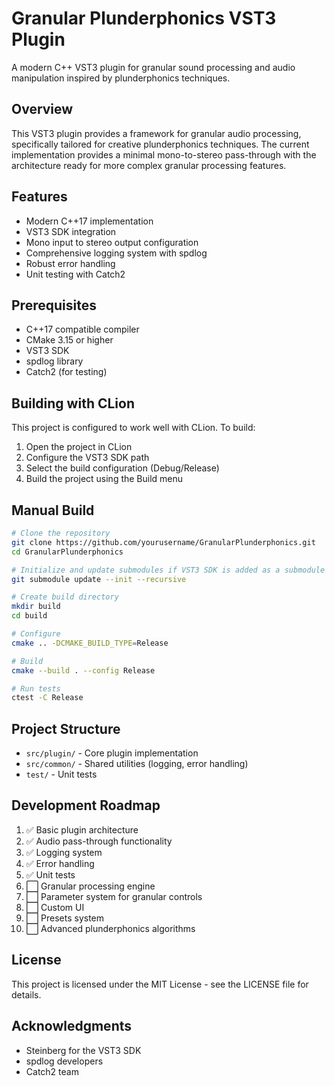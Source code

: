 # Granular Plunderphonics VST3 Plugin

A modern C++ VST3 plugin for granular sound processing and audio manipulation inspired by plunderphonics techniques.

## Overview

This VST3 plugin provides a framework for granular audio processing, specifically tailored for creative plunderphonics techniques. The current implementation provides a minimal mono-to-stereo pass-through with the architecture ready for more complex granular processing features.

## Features

- Modern C++17 implementation
- VST3 SDK integration
- Mono input to stereo output configuration
- Comprehensive logging system with spdlog
- Robust error handling
- Unit testing with Catch2

## Prerequisites

- C++17 compatible compiler
- CMake 3.15 or higher
- VST3 SDK
- spdlog library
- Catch2 (for testing)

## Building with CLion

This project is configured to work well with CLion. To build:

1. Open the project in CLion
2. Configure the VST3 SDK path
3. Select the build configuration (Debug/Release)
4. Build the project using the Build menu

## Manual Build

```bash
# Clone the repository
git clone https://github.com/yourusername/GranularPlunderphonics.git
cd GranularPlunderphonics

# Initialize and update submodules if VST3 SDK is added as a submodule
git submodule update --init --recursive

# Create build directory
mkdir build
cd build

# Configure
cmake .. -DCMAKE_BUILD_TYPE=Release

# Build
cmake --build . --config Release

# Run tests
ctest -C Release
```

## Project Structure

- `src/plugin/` - Core plugin implementation
- `src/common/` - Shared utilities (logging, error handling)
- `test/` - Unit tests

## Development Roadmap

1. ✅ Basic plugin architecture
2. ✅ Audio pass-through functionality
3. ✅ Logging system
4. ✅ Error handling
5. ✅ Unit tests
6. ⬜ Granular processing engine
7. ⬜ Parameter system for granular controls
8. ⬜ Custom UI
9. ⬜ Presets system
10. ⬜ Advanced plunderphonics algorithms

## License

This project is licensed under the MIT License - see the LICENSE file for details.

## Acknowledgments

- Steinberg for the VST3 SDK
- spdlog developers
- Catch2 team